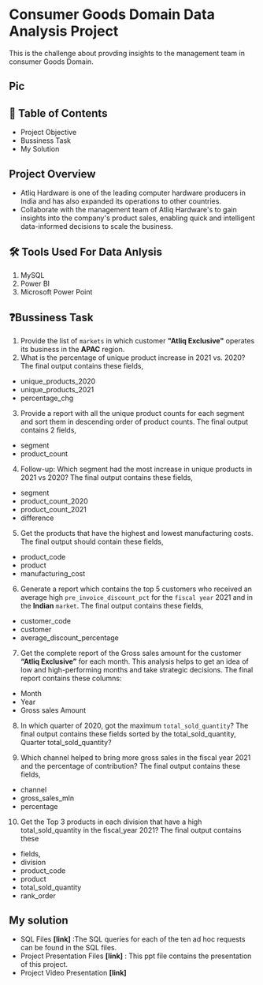
# Consumer Goods Domain Data Analysis Project
This is the challenge about provding insights to the management team in consumer Goods Domain.

## Pic

## 📕 Table of Contents
- Project Objective 
- Bussiness Task
- My Solution  

## Project Overview
- Atliq Hardware is one of the leading computer hardware producers in India and has also expanded its operations to other countries.
- Collaborate with the management team of Atliq Hardware's to gain insights into the company's product sales, enabling quick and intelligent data-informed decisions to scale the business.


## 🛠️ Tools Used For Data Anlysis 

   1. MySQL
   2. Power BI 
   3. Microsoft Power Point 

## ❓Bussiness Task

1. Provide the list of `markets` in which customer **"Atliq Exclusive"** operates its business in the **APAC** region.
2. What is the percentage of unique product increase in 2021 vs. 2020? The final output contains these fields,
  - unique_products_2020
- unique_products_2021
- percentage_chg
3. Provide a report with all the unique product counts for each segment and sort them in descending order of product counts. The final output contains 2 fields,
- segment
- product_count
4. Follow-up: Which segment had the most increase in unique products in 2021 vs 2020? The final output contains these fields,
 - segment
 - product_count_2020
- product_count_2021
- difference
5. Get the products that have the highest and lowest manufacturing costs. The final output should contain these fields,
- product_code
- product
- manufacturing_cost
6. Generate a report which contains the top 5 customers who received an average high `pre_invoice_discount_pct` for the `fiscal year` 2021 and in the **Indian** `market`. The final output contains these fields,
- customer_code
- customer
- average_discount_percentage
7. Get the complete report of the Gross sales amount for the customer **“Atliq Exclusive”** for each month. This analysis helps to get an idea of low and
high-performing months and take strategic decisions.
The final report contains these columns:
- Month
- Year
- Gross sales Amount
8. In which quarter of 2020, got the maximum `total_sold_quantity`? The final
output contains these fields sorted by the total_sold_quantity, Quarter total_sold_quantity?

9. Which channel helped to bring more gross sales in the fiscal year 2021 and the percentage of contribution? The final output contains these fields,
- channel
- gross_sales_mln
- percentage
10. Get the Top 3 products in each division that have a high total_sold_quantity in the fiscal_year 2021? The final output contains these
- fields,
- division
- product_code
- product
- total_sold_quantity
- rank_order

## My solution 
- SQL Files  **[link]**  :The SQL queries for each of the ten ad hoc requests can be found in the SQL files.
- Project Presentation Files **[link]** : This ppt file contains the presentation of this project.
- Project Video Presentation **[link]**  